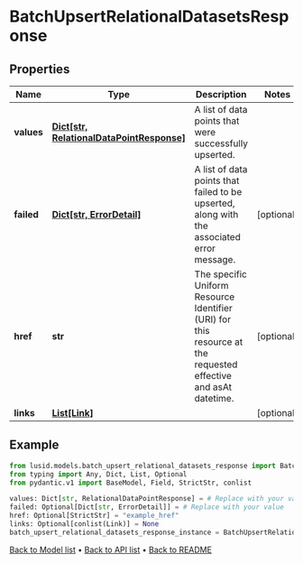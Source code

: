 # BatchUpsertRelationalDatasetsResponse

## Properties
Name | Type | Description | Notes
------------ | ------------- | ------------- | -------------
**values** | [**Dict[str, RelationalDataPointResponse]**](RelationalDataPointResponse.md) | A list of data points that were successfully upserted. | 
**failed** | [**Dict[str, ErrorDetail]**](ErrorDetail.md) | A list of data points that failed to be upserted, along with the associated error message. | [optional] 
**href** | **str** | The specific Uniform Resource Identifier (URI) for this resource at the requested effective and asAt datetime. | [optional] 
**links** | [**List[Link]**](Link.md) |  | [optional] 
## Example

```python
from lusid.models.batch_upsert_relational_datasets_response import BatchUpsertRelationalDatasetsResponse
from typing import Any, Dict, List, Optional
from pydantic.v1 import BaseModel, Field, StrictStr, conlist

values: Dict[str, RelationalDataPointResponse] = # Replace with your value
failed: Optional[Dict[str, ErrorDetail]] = # Replace with your value
href: Optional[StrictStr] = "example_href"
links: Optional[conlist(Link)] = None
batch_upsert_relational_datasets_response_instance = BatchUpsertRelationalDatasetsResponse(values=values, failed=failed, href=href, links=links)

```

[Back to Model list](../README.md#documentation-for-models) &#8226; [Back to API list](../README.md#documentation-for-api-endpoints) &#8226; [Back to README](../README.md)

